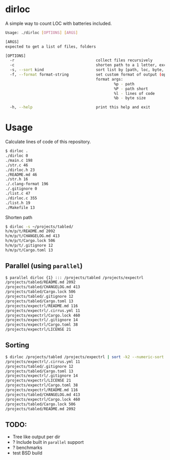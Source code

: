 # dirloc

A simple way to count LOC with batteries included.

```bash
Usage: ./dirloc [OPTIONS] [ARGS]

[ARGS]
expected to get a list of files, folders

[OPTIONS]
  -r                                    collect files recursively
  -c                                    shorten path to a 1 letter, except a file name
  -s, --sort kind                       sort list by [path, loc, byte, r]
  -f, --format format-string            set custom format of output (options [%p, %P, %l, %b])
                                        format args:
                                                %p - path
                                                %P - path short
                                                %l - lines of code
                                                %b - byte size

  -h, --help                            print this help and exit
```

# Usage

Calculate lines of code of this repository.

```bash
$ dirloc .
./dirloc 0
./main.c 198
./str.c 46
./dirloc.h 23
./README.md 46
./str.h 16
./.clang-format 196
./.gitignore 0
./list.c 47
./dirloc.c 355
./list.h 19
./Makefile 13
```

Shorten path

```bash
$ dirloc -s ~/projects/tabled/
h/m/p/t/README.md 2092
h/m/p/t/CHANGELOG.md 413
h/m/p/t/Cargo.lock 506
h/m/p/t/.gitignore 12
h/m/p/t/Cargo.toml 13
```

## Parallel (using `parallel`)

```bash
$ parallel dirloc {1} ::: /projects/tabled /projects/expectrl
/projects/tabled/README.md 2092
/projects/tabled/CHANGELOG.md 413
/projects/tabled/Cargo.lock 506
/projects/tabled/.gitignore 12
/projects/tabled/Cargo.toml 13
/projects/expectrl/README.md 116
/projects/expectrl/.cirrus.yml 11
/projects/expectrl/Cargo.lock 460
/projects/expectrl/.gitignore 14
/projects/expectrl/Cargo.toml 38
/projects/expectrl/LICENSE 21
```

## Sorting

```bash
$ dirloc /projects/tabled /projects/expectrl | sort -k2 --numeric-sort
/projects/expectrl/.cirrus.yml 11
/projects/tabled/.gitignore 12
/projects/tabled/Cargo.toml 13
/projects/expectrl/.gitignore 14
/projects/expectrl/LICENSE 21
/projects/expectrl/Cargo.toml 38
/projects/expectrl/README.md 116
/projects/tabled/CHANGELOG.md 413
/projects/expectrl/Cargo.lock 460
/projects/tabled/Cargo.lock 506
/projects/tabled/README.md 2092
```

## TODO:

- Tree like output per dir
- ? Include built in `parallel` support
- ? benchmarks
- test BSD build
